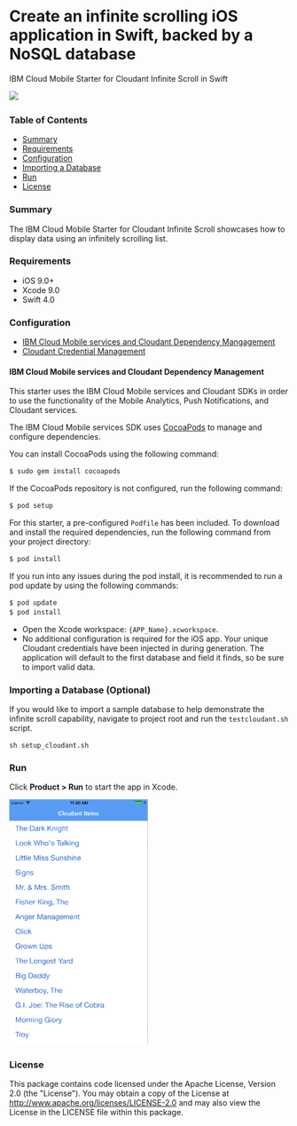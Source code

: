 # Create an infinite scrolling iOS application in Swift, backed by a NoSQL database

IBM Cloud Mobile Starter for Cloudant Infinite Scroll in Swift

[![](https://img.shields.io/badge/bluemix-powered-blue.svg)](https://bluemix.net)

### Table of Contents
* [Summary](#summary)
* [Requirements](#requirements)
* [Configuration](#configuration)
* [Importing a Database](#importing-a-database-optional)
* [Run](#run)
* [License](#license)

### Summary

The IBM Cloud Mobile Starter for Cloudant Infinite Scroll showcases how to display data using an infinitely scrolling list.

### Requirements

* iOS 9.0+
* Xcode 9.0
* Swift 4.0

### Configuration
* [IBM Cloud Mobile services and Cloudant Dependency Mangagement](#bluemix-mobile-services-and-Cloudant-dependency-management)
* [Cloudant Credential Management](#Cloudant-credential-management)

#### IBM Cloud Mobile services and Cloudant Dependency Management
This starter uses the IBM Cloud Mobile services and Cloudant SDKs in order to use the functionality of the Mobile Analytics, Push Notifications, and Cloudant services.

The IBM Cloud Mobile services SDK uses [CocoaPods](https://cocoapods.org/) to manage and configure dependencies.

You can install CocoaPods using the following command:

```bash
$ sudo gem install cocoapods
```

If the CocoaPods repository is not configured, run the following command:

```bash
$ pod setup
```

For this starter, a pre-configured `Podfile` has been included. To download and install the required dependencies, run the following command from your project directory:

```bash
$ pod install
```

If you run into any issues during the pod install, it is recommended to run a pod update by using the following commands:

```bash
$ pod update
$ pod install
```


* Open the Xcode workspace: `{APP_Name}.xcworkspace`.
* No additional configuration is required for the iOS app. Your unique Cloudant credentials have been injected in during generation. The application will default to the first database and field it finds, so be sure to import valid data.

### Importing a Database (Optional)

If you would like to import a sample database to help demonstrate the infinite scroll capability, navigate to project root and run the `testcloudant.sh` script.

```
sh setup_cloudant.sh
```

### Run

Click **Product > Run** to start the app in Xcode.

<img src="README_Images/cloudant.png" alt="Cloudant App Screenshot" width="250px"/>

### License
This package contains code licensed under the Apache License, Version 2.0 (the "License"). You may obtain a copy of the License at http://www.apache.org/licenses/LICENSE-2.0 and may also view the License in the LICENSE file within this package.
